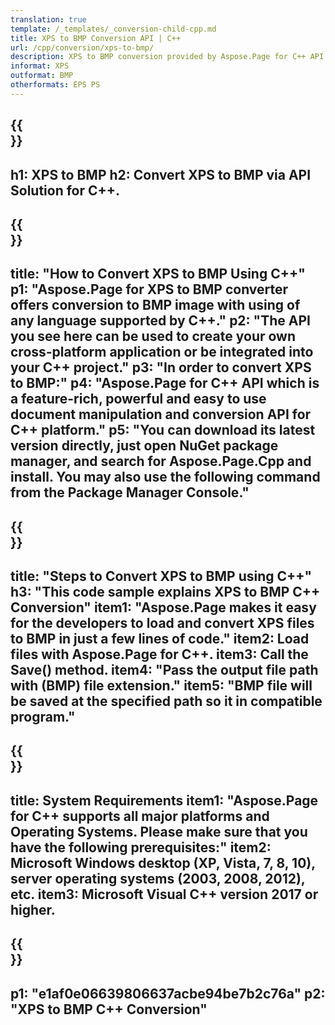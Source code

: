 ```yaml
---
translation: true
template: /_templates/_conversion-child-cpp.md
title: XPS to BMP Conversion API | C++
url: /cpp/conversion/xps-to-bmp/ 
description: XPS to BMP conversion provided by Aspose.Page for C++ API solution. Works in C++ Runtime Environment for Windows 32 bit, Windows 64 bit, and Linux 64 bit.
informat: XPS
outformat: BMP
otherformats: EPS PS
---
```


{{<section banner>}}
---
h1: XPS to BMP
h2: Convert XPS to BMP via API Solution for C++.
---

{{<section overview>}}
---
title: "How to Convert XPS to BMP Using C++"
p1: "Aspose.Page for XPS to BMP converter offers conversion to BMP image with using of any language supported by C++."
p2: "The API you see here can be used to create your own cross-platform application or be integrated into your C++ project."
p3: "In order to convert XPS to BMP:"
p4: "Aspose.Page for C++ API which is a feature-rich, powerful and easy to use document manipulation and conversion API for C++ platform."
p5: "You can download its latest version directly, just open NuGet package manager, and search for Aspose.Page.Cpp and install. You may also use the following command from the Package Manager Console."
---

{{<section feature1>}}
---
title: "Steps to Convert XPS to BMP using C++"
h3: "This code sample explains XPS to BMP C++ Conversion"
item1: "Aspose.Page makes it easy for the developers to load and convert XPS files to BMP in just a few lines of code."
item2: Load files with Aspose.Page for C++.
item3: Call the Save() method.
item4: "Pass the output file path with (BMP) file extension."
item5: "BMP file will be saved at the specified path so it in compatible program."
---

{{<section feature2>}}
---
title: System Requirements
item1: "Aspose.Page for C++ supports all major platforms and Operating Systems. Please make sure that you have the following prerequisites:"
item2: Microsoft Windows desktop (XP, Vista, 7, 8, 10), server operating systems (2003, 2008, 2012), etc.
item3: Microsoft Visual C++ version 2017 or higher.
---

{{<section gist>}}
---
p1: "e1af0e06639806637acbe94be7b2c76a"
p2: "XPS to BMP C++ Conversion"
---
